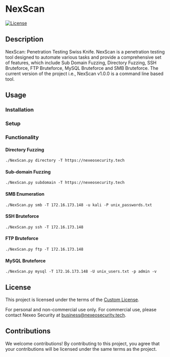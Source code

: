 # NexScan

[![License](https://img.shields.io/badge/license-Custom%20License-blue.svg)](./LICENSE)

## Description

NexScan: Penetration Testing Swiss Knife.
NexScan is a penetration testing tool designed to automate various tasks and provide a comprehensive set of features, which include Sub Domain Fuzzing, Directory Fuzzing, SSH Bruteforce, FTP Bruteforce, MySQL Bruteforce and SMB Bruteforce. The current version of the project i.e., NexScan v1.0.0 is a command line based tool.

## Usage

### Installation

### Setup

### Functionality

#### Directory Fuzzing
```./NexScan.py directory -T https://nexeosecurity.tech```

#### Sub-domain Fuzzing
```./NexScan.py subdomain -T https://nexeosecurity.tech```

#### SMB Enumeration
```./NexScan.py smb -T 172.16.173.148 -u kali -P unix_passwords.txt```

#### SSH Bruteforce
```./NexScan.py ssh -T 172.16.173.148```

#### FTP Bruteforce
```./NexScan.py ftp -T 172.16.173.148```

#### MySQL Bruteforce
```./NexScan.py mysql -T 172.16.173.148 -U unix_users.txt -p admin -v```

## License

This project is licensed under the terms of the [Custom License](./LICENSE).

For personal and non-commercial use only. For commercial use, please contact Nexeo Security at business@nexeosecurity.tech.

## Contributions

We welcome contributions! By contributing to this project, you agree that your contributions will be licensed under the same terms as the project.
